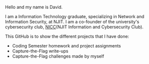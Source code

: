 Hello and my name is David.<br>

I am a Information Technology graduate, specializing in Network and Information Security, at NJIT. I am a co-founder of the university's cybersecurity club, [NICC](https://njiticc.com/)(NJIT Information and Cybersecurity Club).<br>

This GitHub is to show the different projects that I have done:<br>
- Coding Semester homework and project assignments
- Capture-the-Flag write-ups
- Capture-the-Flag challenges made by myself

<!---
theamazins17/theamazins17 is a ✨ special ✨ repository because its `README.md` (this file) appears on your GitHub profile.
You can click the Preview link to take a look at your changes.
--->
